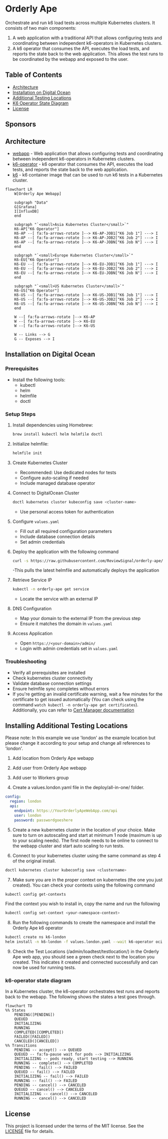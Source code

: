 # Orderly Ape

Orchestrate and run k6 load tests across multiple Kubernetes clusters. It consists of two main components:

1. A web application with a traditional API that allows configuring tests and coordinating between independent k6-operators in Kubernetes clusters.
2. A k6 operator that consumes the API, executes the load tests, and reports the state back to the web application. This allows the test runs to be coordinated by the webapp and exposed to the user.

## Table of Contents

-   [Architecture](#architecture)
-   [Installation on Digital Ocean](#installation-on-digital-ocean)
-   [Additional Testing Locations](#installing-additional-testing-locations)
-   [K6 Operator State Diagram](#k6-operator-state-diagram)
-   [License](#license)

## Sponsors



## Architecture

-   [webapp](webapp) - Web application that allows configuring tests and coordinating between independent k6-operators in Kubernetes clusters.
-   [k6-operator](k6-operator) - k6 operator that consumes the API, executes the load tests, and reports the state back to the web application.
-   [k6](k6) - k6 container image that can be used to run k6 tests in a Kubernetes cluster.

```mermaid
flowchart LR
    W[Orderly Ape Webapp]

    subgraph "Data"
    G[Grafana]
    I[InfluxDB]
    end

    subgraph "`<small>Asia Kubernetes Cluster</small>`"
    K6-AP["K6 Operator"]
    K6-AP --[ fa:fa-arrows-rotate ]--> K6-AP-JOB1["K6 Job 1"] ---> I
    K6-AP --[ fa:fa-arrows-rotate ]--> K6-AP-JOB2["K6 Job 2"] ---> I
    K6-AP --[ fa:fa-arrows-rotate ]--> K6-AP-JOBN["K6 Job N"] ---> I
    end

    subgraph "`<small>Europe Kubernetes Cluster</small>`"
    K6-EU["K6 Operator"]
    K6-EU --[ fa:fa-arrows-rotate ]--> K6-EU-JOB1["K6 Job 1"] ---> I
    K6-EU --[ fa:fa-arrows-rotate ]--> K6-EU-JOB2["K6 Job 2"] ---> I
    K6-EU --[ fa:fa-arrows-rotate ]--> K6-EU-JOBN["K6 Job N"] ---> I
    end

    subgraph "`<small>US Kubernetes Cluster</small>`"
    K6-US["K6 Operator"]
    K6-US --[ fa:fa-arrows-rotate ]--> K6-US-JOB1["K6 Job 1"] ---> I
    K6-US --[ fa:fa-arrows-rotate ]--> K6-US-JOB2["K6 Job 2"] ---> I
    K6-US --[ fa:fa-arrows-rotate ]--> K6-US-JOBN["K6 Job N"] ---> I
    end

    W --[ fa:fa-arrows-rotate ]--> K6-AP
    W --[ fa:fa-arrows-rotate ]--> K6-EU
    W --[ fa:fa-arrows-rotate ]--> K6-US

    W -- Links --> G
    G -- Exposes --> I
```

## Installation on Digital Ocean

### Prerequisites

- Install the following tools:
  - kubectl
  - helm
  - helmfile
  - doctl

### Setup Steps

1. Install dependencies using Homebrew:
   ```bash
   brew install kubectl helm helmfile doctl
   ```

2. Initialize helmfile:
   ```bash
   helmfile init
   ```

3. Create Kubernetes Cluster
   - Recommended: Use dedicated nodes for tests
   - Configure auto-scaling if needed
   - Include managed database operator

4. Connect to DigitalOcean Cluster
   ```bash
   doctl kubernetes cluster kubeconfig save <cluster-name>
   ```
   - Use personal access token for authentication

5. Configure `values.yaml`
   - Fill out all required configuration parameters
   - Include database connection details
   - Set admin credentials

6. Deploy the application with the following command
   ```bash
   curl -s https://raw.githubusercontent.com/ReviewSignal/orderly-ape/refs/tags/v0.1.0/deploy/all-in-one/helmfile.yaml | helmfile sync -f-
   ```
   -This pulls the latest helmfile and automatically deploys the application

7. Retrieve Service IP
   ```bash
   kubectl -n orderly-ape get service
   ```
   - Locate the service with an external IP

8. DNS Configuration
    - Map your domain to the external IP from the previous step
    - Ensure it matches the domain in `values.yaml`

9. Access Application
    - Open `https://<your-domain>/admin/`
    - Login with admin credentials set in `values.yaml`

### Troubleshooting

- Verify all prerequisites are installed
- Check kubernetes cluster connectivity
- Validate database connection settings
- Ensure helmfile sync completes without errors
- If you're getting an invalid certificate warning, wait a few minutes for the certificate to get issued automatically (You can check using the command `watch kubectl -n orderly-ape get certificates`). Additionally, you can refer to [Cert Manager documentation](https://cert-manager.io/docs/troubleshooting/)

## Installing Additional Testing Locations

Please note: In this example we use 'london' as the example location but please change it according to your setup and change all references to 'london'.

1. Add location from Orderly Ape webapp

2. Add user from Orderly Ape webapp

3. Add user to Workers group

4. Create a values.london.yaml file in the deploy/all-in-one/ folder.

```yaml
config:
  region: london
  api:
    endpoint: https://YourOrderlyApeWebApp.com/api
    user: london
    password: passwordgoeshere
```

5. Create a new kubernetes cluster in the location of your choice. Make sure to turn on autoscaling and start at minimum 1 node (maximum is up to your scaling needs). The first node needs to be online to connect to the webapp cluster and start auto scaling to run tests.

6. Connect to your kubernetes cluster using the same command as step 4 of the original install.

```bash
doctl kubernetes cluster kubeconfig save <clustername>
```

7. Make sure you are in the proper context on kubernetes (the one you just created). You can check your contexts using the following command

```bash
kubectl config get-contexts
```

Find the context you wish to install in, copy the name and run the following

```bash
kubectl config set-context <your-namespace-context>
```

8. Run the following commands to create the namespace and install the Orderly Ape k6 operator
```bash
kubectl create ns k6-london
helm install -n k6-london -f values.london.yaml --wait k6-operator oci://ghcr.io/reviewsignal/orderly-ape/charts/k6-operator --version v0.1.0
```

9. Check the Test Locations (/admin/loadtest/testlocation/) in the Orderly Ape web app, you should see a green check next to the location you created. This indicates it created and connected successfully and can now be used for running tests.



### k6-operator state diagram

In a Kubernetes cluster, the k6-operator orchestrates test runs and reports back to the webapp. The following shows the states a test goes through.

```mermaid
flowchart TD
%% States
    PENDING([PENDING])
    QUEUED
    INITIALIZING
    RUNNING
    COMPLETED([COMPLETED])
    FAILED([FAILED])
    CANCELED([CANCELED])
%% Transitions
    PENDING -- accept() --> QUEUED
    QUEUED -- fa:fa-pause wait for pods --> INITIALIZING
    INITIALIZING -- pods ready, start testing --> RUNNING
    RUNNING -- complete() --> COMPLETED
    PENDING -- fail() --> FAILED
    QUEUED -- fail() --> FAILED
    INITIALIZING -- fail() --> FAILED
    RUNNING -- fail() --> FAILED
    PENDING -- cancel() --> CANCELED
    QUEUED -- cancel() --> CANCELED
    INITIALIZING -- cancel() --> CANCELED
    RUNNING -- cancel() --> CANCELED
```

## License

This project is licensed under the terms of the MIT license. See the [LICENSE](LICENSE) file for details.

